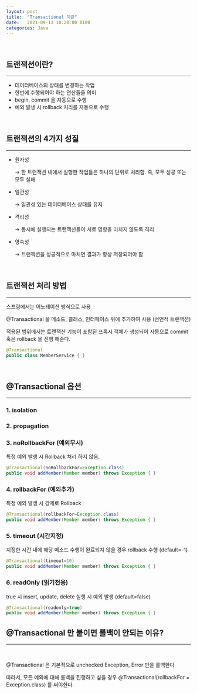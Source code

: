 ```yaml
---
layout: post
title:  "Transactional 이란"
date:   2021-09-13 10:20:00 0100
categories: Java
---
```

<br>


## 트랜잭션이란?

---

- 데이터베이스의 상태를 변경하는 작업
- 한번에 수행되어야 하는 연산들을 의미
- begin, commit 을 자동으로 수행
- 예외 발생 시  rollback 처리를 자동으로 수행

<br>

## 트랜잭션의 4가지 성질

---

- 원자성

    → 한 트랜잭션 내에서 실행한 작업들은 하나의 단위로 처리함. 즉, 모두 성공 또는 모두 실패

- 일관성

    → 일관성 있는 데이터베이스 상태를 유지

- 격리성

    → 동시에 실행되는 트랜잭션들이 서로 영향을 미치지 않도록 격리

- 영속성

    → 트랜잭션을 성공적으로 마치면 결과가 항상 저장되어야 함

<br>

## 트랜잭션 처리 방법

---

스프링에서는 어노테이션 방식으로 사용

@Transactional 을 메소드, 클래스, 인터페이스 위에 추가하여 사용 (선언적 트랜잭션)

적용된 범위에서는 트랜잭션 기능이 포함된 프록시 객체가 생성되어 자동으로 commit 혹은 rollback 을 진행 해준다.

```java
@Transactional
public class MemberService { }
```

<br>

## @Transactional 옵션

---

### 1. isolation

### 2. propagation

### 3. noRollbackFor (예외무시)

특정 예외 발생 시 Rollback 처리 하지 않음.

```java
@Transactional(noRollbackFor=Exception.class)
public void addMember(Member member) throws Exception { }
```

### 4. rollbackFor (예외추가)

특정 예외 발생 시 강제로 Rollback

```java
@Transactional(rollbackFor=Exception.class)
public void addMember(Member member) throws Exception { }
```

### 5. timeout (시간지정)

지정한 시간 내에 해당 메소드 수행이 완료되지 않을 경우 rollback 수행 (default=-1)

```java
@Transactional(timeout=10)
public void addMember(Member member) throws Exception { }
```

### 6. readOnly (읽기전용)

true 시 insert, update, delete 실행 시 예외 발생 (default=false)

```java
@Transactional(readonly=true)
public void addMember(Member member) throws Exception { }
```

## @Transactional 만 붙이면 롤백이 안되는 이유?

---

<br>

@Transactional 은 기본적으로 unchecked Exception, Error 만을 롤백한다

따라서, 모든 예외에 대해 롤백을 진행하고 싶을 경우 @Transactional(rollbackFor = Exception.class) 를 써야한다.


<br>
<br>